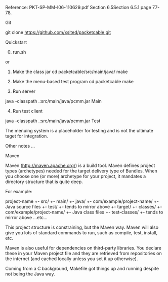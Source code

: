 Reference: PKT-SP-MM-I06-110629.pdf Section 6.5Section 6.5.1  page 77-78.

Git

git clone https://github.com/xsited/packetcable.git

Quickstart

0. run.sh

or

1. Make the class jar
cd packetcable/src/main/java/
make

2. Make the menu-based test program
cd packetcable
make

3. Run server 

java -classpath .:src/main/java/pcmm.jar Main 

4. Run test client

java -classpath .:src/main/java/pcmm.jar Test

The menuing system is a placeholder for testing and is not the ultimate taget for integration.

Other notes ...

Maven

Maven (http://maven.apache.org/) is a build tool. Maven defines project types (archetypes) needed for the target delivery type of Bundles. When you choose one (or more) archetype for your project, it mandates a directory structure that is quite deep. 

For example:

project-name
+- src/
   +- main/
      +- java/
         +- com/example/project-name/
            +- Java source files
   +- test/
      +- tends to mirror above
+- target/
   +- classes/
      +- com/example/project-name/
         +- Java class files
   +- test-classes/
      +- tends to mirror above
...etc...

This project structure is constraining, but the Maven way.  Maven will also give you lots of standard commands to run, such as compile, test, install, etc.

Maven is also useful for dependencies on third-party libraries. You declare these in your Maven project file and they are retrieved from repositories on the internet (and cached locally unless you set it up otherwise).

Coming from a C background, Makefile got things up and running despite not being the Java way. 

